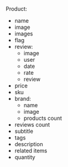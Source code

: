 Product:
- name
- image
- images
- flag
- review:
    - image
    - user
    - date
    - rate
    - review
- price
- sku
- brand:
    - name
    - image
    - products count
- reviews count
- subtitle
- tags
- description
- related items
- quantity
